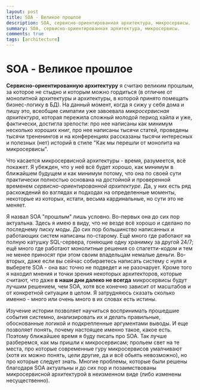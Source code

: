 ```yaml
---
layout: post
title: SOA - Великое прошлое
description: SOA, сервисно-ориентированная архитектура, микросервисы.
summary: SOA, сервисно-ориентированная архитектура, микросервисы.
comments: true
tags: [architecture]
---
```


# SOA - Великое прошлое

__Сервисно-ориентированную архитектуру__ я считаю великим прошлым, за которое не стыдно и которым можно гордиться (в отличие от монолитной архитектуры и архитектуры, в которой принято помещать бизнес-логику в БД). На данный момент, когда я сижу у себя дома и пишу это, всеобщие симпатии уже завоевала _микросервисная архитектура_, которая пережила сложный молодой период хайпа и уже, фактически, достигла зрелости: про нее написаны как минимум несколько хороших книг, про нее написаны тысячи статей, проведены тысячи трененингов и на конференциях рассказаны тысячи интересных и полезных (нет) историй в стиле "Как мы перешли от монолита на микросервисы".

Что касается микросервисной архитектуры - время, разумеется, всё покажет. Я убежден, что у неё всё будет хорошо, как минимум в ближайшем будущем и как минимум потому, что она по своей сути практически полностью основана на достойной и проверенной временем _сервисно-ориентированной архитектуре_. Да, у них есть ряд расхождений во взглядах и подходах на определенные моменты, некоторые из которых, кстати, весьма кардинальные, но сути это не меняет.

Я назвал SOA "прошлым" лишь условно. Во-первых она до сих пор актуальна. Здесь я имею в виду, что не везде всё хорошо и сделано по последнему писку моды. До сих пор большинство написанных и работающих систем написаны по-старому. Ещё много где работают на полную катушку SQL-сервера, гоняющие одну хранимку за другой 24/7; ещё много где работают монолитные решения со спагетти-кодом и тем не менее приносят при этом своим владельцам немалые деньги. Во-вторых, даже если вы сейчас собираетесь написать систему с нуля и выберете SOA - она вас точно не подведет и не разочарует. Кроме того я находил мнения и точки зрения некоторых архитекторов, которые считают, что даже __в наши дни далеко не всегда__ микросервисы будут лучшим решением, чем SOA, хотя все конечно зависит от масштабов и от конкретной ситуации в целом. Я затрудняюсь сказать сколько именно - много или очень много в их словах есть истины.

Изучение истории позволяет научиться воспринимать прошедшие события системно, анализировать их и делать правильные, обоснованные логикой и подкрепленные аргументами выводы. И еще позволяет понять, почему настоящее именно такое, какое есть. Поэтому ближайшее время я буду писать про SOA. Так лучше разберемся, как мы пришли к микросервисам; прольем свет на те места, про которые современные гуру микросервисов умалчивают (хотя их можно понять, цели другие, да и всё обьять невозможно), но про которые следует знать. Многие проблемы, которые были решены благодаря SOA актуальны и до сих пор и позаимствованы микросервисной архитектурой в неизменном виде (либо изменены несущественно).
